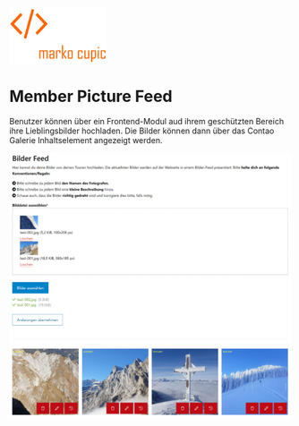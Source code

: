 <div>
<img src="docs/images/logo.png" height="100">
</div>

# Member Picture Feed
Benutzer können über ein Frontend-Modul aud ihrem geschützten Bereich ihre Lieblingsbilder hochladen.
Die Bilder können dann über das Contao Galerie Inhaltselement angezeigt werden.


![Screenshot Upload Plugin](docs/images/screenshot.png)
